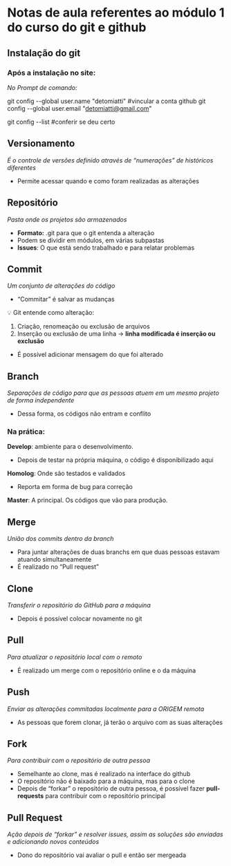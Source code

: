 
# Notas de aula referentes ao módulo 1 do curso do git e github


 ## Instalação do git
### Após a instalação no site:

*No Prompt de comando:* 

git config --global user.name "detomiatti" #vincular a conta github
git config --global user.email "detomiatti@gmail.com"

git config --list #conferir se deu certo


## Versionamento
*É o controle de versões definido através de “numerações” de históricos diferentes*

- Permite acessar quando e como foram realizadas as alterações

## Repositório
*Pasta onde os projetos são armazenados*

- **Formato:** .git para que o git entenda a alteração
- Podem se dividir em módulos, em várias subpastas
- **Issues**: O que está sendo trabalhado e para relatar problemas

## Commit
*Um conjunto de alterações do código*

- “Commitar” é salvar as mudanças

<aside>
💡 Git entende como alteração:

1. Criação, renomeação ou exclusão de arquivos
2. Inserção ou exclusão de uma linha → **linha modificada é inserção ou exclusão**

</aside>

- É possível adicionar mensagem do que foi alterado

## Branch
*Separações de código para que as pessoas atuem em um mesmo projeto de forma independente*
- Dessa forma, os códigos não entram e conflito

### Na prática:

**Develop**: ambiente para o desenvolvimento.
- Depois de testar na própria máquina, o código é disponibilizado aqui

**Homolog**: Onde são testados e validados

- Reporta em forma de bug para correção

**Master**: A principal. Os códigos que vão para produção.

## Merge
*União dos commits dentro da branch*

- Para juntar alterações de duas branchs em que duas pessoas estavam atuando simultaneamente
- É realizado no “Pull request”

## Clone
*Transferir o repositório do GitHub para a máquina*
- Depois é possível colocar novamente no git

## Pull
*Para atualizar o repositório local com o remoto*

- É realizado um merge com o repositório online e o da máquina

## Push
*Enviar as alterações commitadas localmente para a ORIGEM remota*
- As pessoas que forem clonar, já terão o arquivo com as suas alterações

## Fork
*Para contribuir com o repositório de outra pessoa*

- Semelhante ao clone, mas é realizado na interface do github
- O repositório não é baixado para a máquina, mas para o clone
- Depois de “forkar” o repositório de outra pessoa, é possível fazer **pull-requests** para contribuir com o repositório principal

## Pull Request
*Ação depois de “forkar” e resolver issues, assim as soluções são enviadas e adicionando novos conteúdos*

- Dono do repositório vai avaliar o pull e então ser mergeada
 

 
 